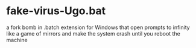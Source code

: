 # fake-virus-Ugo.bat
a fork bomb in .batch extension for Windows that open prompts to infinity like a game of mirrors and make the system crash until you reboot the machine
